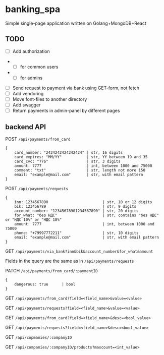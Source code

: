 # banking_spa
Simple single-page application written on Golang+MongoDB+React

## TODO
- [ ] Add authorization
- - [ ] for common users
- - [ ] for admins
- [ ] Send request to payment via bank using GET-form, not fetch
- [ ] Add vendoring
- [ ] Move font-files to another directory
- [ ] Add swagger
- [ ] Return payments in admin-panel by different pages

## backend API
POST `/api/payments/from_card`
```
{
    card_number: "2424242424242424" | str, 16 digits
    card_expires: "MM/YY"           | str, YY between 19 and 35
    card_cvc: "776"                 | str, 3 digits
    amount: 7777                    | int, between 1000 and 75000
    comment: "txt"                  | str, length not more 150
    email: "example@mail.com"       | str, with email pattern
}
```

POST `/api/payments/requests`
```
{
    inn: 1234567890                        | str, 10 or 12 digits
    bik: 123456789                         | str, 9 digits
    account_number: "12345678901234567890" | str, 20 digits
    for_what: "без НДС"                    | str, contains "без НДС" or "НДС 10%" or "НДС 18%"
    amount: 7777                           | int, between 1000 and 75000
    phone: "+79997772211"                  | str, 10 digits
    email: "example@mail.com"              | str, with email pattern
}
```

GET `/api/payments/via_bank?inn&bik&account_number&for_what&amount`

Fields in the query are the same as in `/api/payments/requests`

PATCH `/api/payments/from_card/:paymentID`
```
{
    dangerous: true      | bool
}
```

GET `/api/payments/from_card?field=<field_name>&value=<value>`

GET `/api/payments/requests?field=<field_name>&value=<value>`

GET `/api/payments/from_card?field=<field_name>&desc=<bool_value>`

GET `/api/payments/requests?field=<field_name>&desc=<bool_value>`

GET `/api/copmanies/:companyID`

GET `/api/companies/:companyID/products?maxcount=<int_value>`
